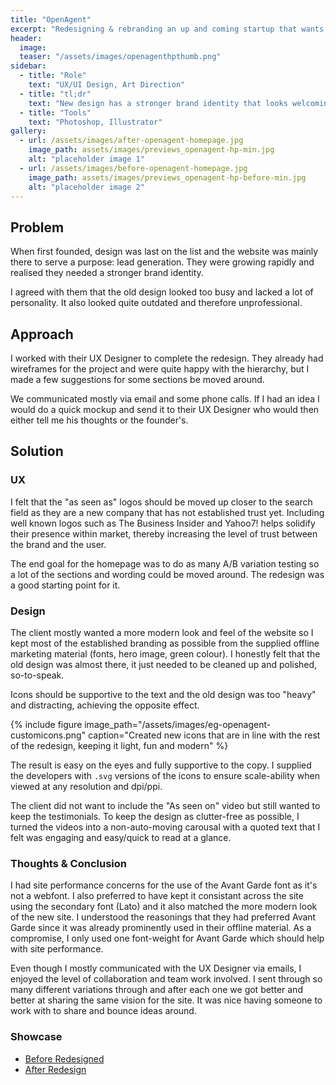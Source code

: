 ```yaml
---
title: "OpenAgent"
excerpt: "Redesigning & rebranding an up and coming startup that wants to make its mark!"
header:
  image:
  teaser: "/assets/images/openagenthpthumb.png"
sidebar:
  - title: "Role"
    text: "UX/UI Design, Art Direction"
  - title: "tl;dr"
    text: "New design has a stronger brand identity that looks welcoming, trustworthy, professional and inspiring."
  - title: "Tools"
    text: "Photoshop, Illustrator"
gallery:
  - url: /assets/images/after-openagent-homepage.jpg
    image_path: assets/images/previews_openagent-hp-min.jpg
    alt: "placeholder image 1"
  - url: /assets/images/before-openagent-homepage.jpg
    image_path: assets/images/previews_openagent-hp-before-min.jpg
    alt: "placeholder image 2"
---
```


<!-- {% include gallery %} -->

## Problem
When first founded, design was last on the list and the website was mainly there to serve a purpose: lead generation. They were growing rapidly and realised they needed a stronger brand identity.

I agreed with them that the old design looked too busy and lacked a lot of personality. It also looked quite outdated and therefore unprofessional.

## Approach
I worked with their UX Designer to complete the redesign. They already had wireframes for the project and were quite happy with the hierarchy, but I made a few suggestions for some sections be moved around.

We communicated mostly via email and some phone calls. If I had an idea I would do a quick mockup and send it to their UX Designer who would then either tell me his thoughts or the founder's.

## Solution
### UX
I felt that the "as seen as" logos should be moved up closer to the search field as they are a new company that has not established trust yet. Including well known logos such as The Business Insider and Yahoo7! helps solidify their presence within market, thereby increasing the level of trust between the brand and the user.

The end goal for the homepage was to do as many A/B variation testing so a lot of the sections and wording could be moved around. The redesign was a good starting point for it.

### Design
The client mostly wanted a more modern look and feel of the website so I kept most of the established branding as possible from the supplied offline marketing material (fonts, hero image, green colour). I honestly felt that the old design was almost there, it just needed to be cleaned up and polished, so-to-speak.

Icons should be supportive to the text and the old design was too "heavy" and distracting, achieving the opposite effect.

{% include figure image_path="/assets/images/eg-openagent-customicons.png" caption="Created new icons that are in line with the rest of the redesign, keeping it light, fun and modern" %}

The result is easy on the eyes and fully supportive to the copy. I supplied the developers with `.svg` versions of the icons to ensure scale-ability when viewed at any resolution and dpi/ppi.

The client did not want to include the "As seen on" video but still wanted to keep the testimonials. To keep the design as clutter-free as possible, I turned the videos into a non-auto-moving carousal with a quoted text that I felt was engaging and easy/quick to read at a glance.

### Thoughts & Conclusion
I had site performance concerns for the use of the Avant Garde font as it's not a webfont. I also preferred to have kept it consistant across the site using the secondary font (Lato) and it also matched the more modern look of the new site. I understood the reasonings that they had preferred Avant Garde since it was already prominently used in their offline material. As a compromise, I only used one font-weight for Avant Garde which should help with site performance.

Even though I mostly communicated with the UX Designer via emails, I enjoyed the level of collaboration and team work involved. I sent through so many different variations through and after each one we got better and better at sharing the same vision for the site. It was nice having someone to work with to share and bounce ideas around.

### Showcase
<ul>
  <li><a href="https://khuan86.github.io/assets/images/before-openagent-homepage.jpg" target="_blank">Before Redesigned</a></li>
  <li><a href="https://khuan86.github.io/assets/images/after-openagent-homepage.jpg" target="_blank">After Redesign</a></li>
</ul>
